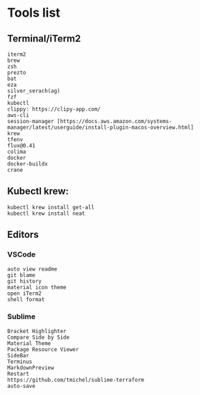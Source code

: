 # Tools list
## Terminal/iTerm2
```
iterm2
brew
zsh
prezto
bat
eza
silver_serach(ag)
fzf
kubectl
clippy: https://clipy-app.com/
aws-cli
session-manager [https://docs.aws.amazon.com/systems-manager/latest/userguide/install-plugin-macos-overview.html]
krew
tfenv
flux@0.41
colima
docker
docker-buildx
crane
```

## Kubectl krew:
```
kubectl krew install get-all
kubectl krew install neat
```

## Editors
### VSCode
```
auto view readme
git blame
git history
material icon theme
open iTerm2
shell format
```
### Sublime
```
Bracket Highlighter
Compare Side by Side
Material Theme
Package Resource Viewer
SideBar
Terminus
Markdown​Preview
Restart
https://github.com/tmichel/sublime-terraform
auto-save
```

